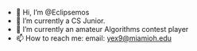 - 👋 Hi, I’m @Eclipsemos
- 👀 I’m currently a CS Junior.
- 🌱 I’m currently an amateur Algorithms contest player
- 📫 How to reach me: email: yex9@miamioh.edu
<!---
Eclipsemos/Eclipsemos is a ✨ special ✨ repository because its `README.md` (this file) appears on your GitHub profile.
You can click the Preview link to take a look at your changes.
--->
